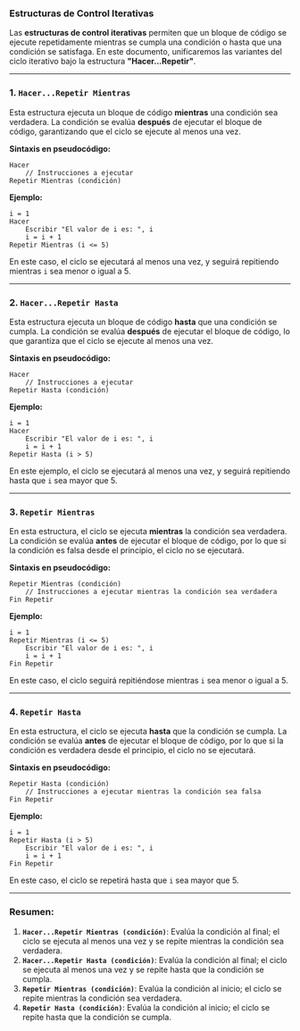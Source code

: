 ### **Estructuras de Control Iterativas**

Las **estructuras de control iterativas** permiten que un bloque de código se ejecute repetidamente mientras se cumpla una condición o hasta que una condición se satisfaga. En este documento, unificaremos las variantes del ciclo iterativo bajo la estructura **"Hacer...Repetir"**.

---

### **1. `Hacer...Repetir Mientras`**

Esta estructura ejecuta un bloque de código **mientras** una condición sea verdadera. La condición se evalúa **después** de ejecutar el bloque de código, garantizando que el ciclo se ejecute al menos una vez.

**Sintaxis en pseudocódigo:**

```
Hacer
    // Instrucciones a ejecutar
Repetir Mientras (condición)
```

**Ejemplo:**

```
i = 1
Hacer
    Escribir "El valor de i es: ", i
    i = i + 1
Repetir Mientras (i <= 5)
```

En este caso, el ciclo se ejecutará al menos una vez, y seguirá repitiendo mientras `i` sea menor o igual a 5.

---

### **2. `Hacer...Repetir Hasta`**

Esta estructura ejecuta un bloque de código **hasta** que una condición se cumpla. La condición se evalúa **después** de ejecutar el bloque de código, lo que garantiza que el ciclo se ejecute al menos una vez.

**Sintaxis en pseudocódigo:**

```
Hacer
    // Instrucciones a ejecutar
Repetir Hasta (condición)
```

**Ejemplo:**

```
i = 1
Hacer
    Escribir "El valor de i es: ", i
    i = i + 1
Repetir Hasta (i > 5)
```

En este ejemplo, el ciclo se ejecutará al menos una vez, y seguirá repitiendo hasta que `i` sea mayor que 5.

---

### **3. `Repetir Mientras`**

En esta estructura, el ciclo se ejecuta **mientras** la condición sea verdadera. La condición se evalúa **antes** de ejecutar el bloque de código, por lo que si la condición es falsa desde el principio, el ciclo no se ejecutará.

**Sintaxis en pseudocódigo:**

```
Repetir Mientras (condición)
    // Instrucciones a ejecutar mientras la condición sea verdadera
Fin Repetir
```

**Ejemplo:**

```
i = 1
Repetir Mientras (i <= 5)
    Escribir "El valor de i es: ", i
    i = i + 1
Fin Repetir
```

En este caso, el ciclo seguirá repitiéndose mientras `i` sea menor o igual a 5.

---

### **4. `Repetir Hasta`**

En esta estructura, el ciclo se ejecuta **hasta** que la condición se cumpla. La condición se evalúa **antes** de ejecutar el bloque de código, por lo que si la condición es verdadera desde el principio, el ciclo no se ejecutará.

**Sintaxis en pseudocódigo:**

```
Repetir Hasta (condición)
    // Instrucciones a ejecutar mientras la condición sea falsa
Fin Repetir
```

**Ejemplo:**

```
i = 1
Repetir Hasta (i > 5)
    Escribir "El valor de i es: ", i
    i = i + 1
Fin Repetir
```

En este caso, el ciclo se repetirá hasta que `i` sea mayor que 5.

---

### **Resumen:**

1. **`Hacer...Repetir Mientras (condición)`**: Evalúa la condición al final; el ciclo se ejecuta al menos una vez y se repite mientras la condición sea verdadera.
2. **`Hacer...Repetir Hasta (condición)`**: Evalúa la condición al final; el ciclo se ejecuta al menos una vez y se repite hasta que la condición se cumpla.
3. **`Repetir Mientras (condición)`**: Evalúa la condición al inicio; el ciclo se repite mientras la condición sea verdadera.
4. **`Repetir Hasta (condición)`**: Evalúa la condición al inicio; el ciclo se repite hasta que la condición se cumpla.
